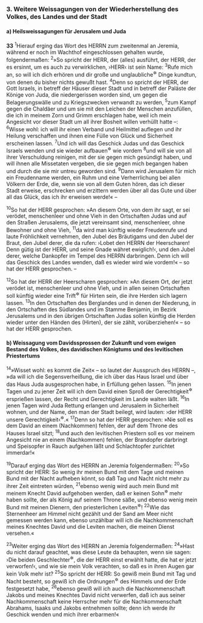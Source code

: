 ### 3. Weitere Weissagungen von der Wiederherstellung des Volkes, des Landes und der Stadt

#### a) Heilsweissagungen für Jerusalem und Juda

__33__
<sup>1</sup>Hierauf erging das Wort des HERRN zum zweitenmal an Jeremia, während er noch im Wachthof eingeschlossen gehalten wurde, folgendermaßen:
<sup>2</sup>»So spricht der HERR, der (alles) ausführt, der HERR, der es ersinnt, um es auch zu verwirklichen, ›HERR‹ ist sein Name:
<sup>3</sup>Rufe mich an, so will ich dich erhören und dir große und unglaubliche<sup title="oder: geheime">&#x2732;</sup> Dinge kundtun, von denen du bisher nichts gewußt hast.
<sup>4</sup>Denn so spricht der HERR, der Gott Israels, in betreff der Häuser dieser Stadt und in betreff der Paläste der Könige von Juda, die niedergerissen worden sind, um gegen die Belagerungswälle und zu Kriegszwecken verwandt zu werden,
<sup>5</sup>zum Kampf gegen die Chaldäer und um sie mit den Leichen der Menschen anzufüllen, die ich in meinem Zorn und Grimm erschlagen habe, weil ich mein Angesicht vor dieser Stadt um all ihrer Bosheit willen verhüllt hatte –:
<sup>6</sup>Wisse wohl: ich will ihr einen Verband und Heilmittel auflegen und ihr Heilung verschaffen und ihnen eine Fülle von Glück und Sicherheit erscheinen lassen.
<sup>7</sup>Und ich will das Geschick Judas und das Geschick Israels wenden und sie wieder aufbauen<sup title="= herstellen">&#x2732;</sup> wie vordem
<sup>8</sup>und will sie von all ihrer Verschuldung reinigen, mit der sie gegen mich gesündigt haben, und will ihnen alle Missetaten vergeben, die sie gegen mich begangen haben und durch die sie mir untreu geworden sind.
<sup>9</sup>Dann wird Jerusalem für mich ein Freudenname werden, ein Ruhm und eine Verherrlichung bei allen Völkern der Erde, die, wenn sie von all dem Guten hören, das ich dieser Stadt erweise, erschrecken und erzittern werden über all das Gute und über all das Glück, das ich ihr erweisen werde!« –

<sup>10</sup>So hat der HERR gesprochen: »An diesem Orte, von dem ihr sagt, er sei verödet, menschenleer und ohne Vieh in den Ortschaften Judas und auf den Straßen Jerusalems, die jetzt vereinsamt sind, menschenleer, ohne Bewohner und ohne Vieh,
<sup>11</sup>da wird man künftig wieder Freudenrufe und laute Fröhlichkeit vernehmen, den Jubel des Bräutigams und den Jubel der Braut, den Jubel derer, die da rufen: ›Lobet den HERRN der Heerscharen! Denn gütig ist der HERR, und seine Gnade währet ewiglich!‹, und den Jubel derer, welche Dankopfer im Tempel des HERRN darbringen. Denn ich will das Geschick des Landes wenden, daß es wieder wird wie vordem!« – so hat der HERR gesprochen. –

<sup>12</sup>So hat der HERR der Heerscharen gesprochen: »An diesem Ort, der jetzt verödet ist, menschenleer und ohne Vieh, und in allen seinen Ortschaften soll künftig wieder eine Trift<sup title="oder: Weide">&#x2732;</sup> für Hirten sein, die ihre Herden sich lagern lassen.
<sup>13</sup>In den Ortschaften des Berglandes und in denen der Niederung, in den Ortschaften des Südlandes und im Stamme Benjamin, im Bezirk Jerusalems und in den übrigen Ortschaften Judas sollen künftig die Herden wieder unter den Händen des (Hirten), der sie zählt, vorüberziehen!« – so hat der HERR gesprochen.

#### b) Weissagung vom Davidssprossen der Zukunft und vom ewigen Bestand des Volkes, des davidischen Königtums und des levitischen Priestertums

<sup>14</sup>»Wisset wohl: es kommt die Zeit« – so lautet der Ausspruch des HERRN –, »da will ich die Segensverheißung, die ich über das Haus Israel und über das Haus Juda ausgesprochen habe, in Erfüllung gehen lassen.
<sup>15</sup>In jenen Tagen und zu jener Zeit will ich dem David einen Sproß der Gerechtigkeit<sup title="d.h. einen rechten = rechtbeschaffenen Sprößling">&#x2732;</sup> ersprießen lassen, der Recht und Gerechtigkeit im Lande walten läßt.
<sup>16</sup>In jenen Tagen wird Juda Rettung erlangen und Jerusalem in Sicherheit wohnen, und der Name, den man der Stadt beilegt, wird lauten: ›der HERR unsere Gerechtigkeit‹<sup title="oder: unser Heil">&#x2732;</sup>.«
<sup>17</sup>Denn so hat der HERR gesprochen: »Nie soll es dem David an einem (Nachkommen) fehlen, der auf dem Throne des Hauses Israel sitzt;
<sup>18</sup>und auch den levitischen Priestern soll es vor meinem Angesicht nie an einem (Nachkommen) fehlen, der Brandopfer darbringt und Speisopfer in Rauch aufgehen läßt und Schlachtopfer zurichtet immerdar!«

<sup>19</sup>Darauf erging das Wort des HERRN an Jeremia folgendermaßen:
<sup>20</sup>»So spricht der HERR: So wenig ihr meinen Bund mit dem Tage und meinen Bund mit der Nacht aufheben könnt, so daß Tag und Nacht nicht mehr zu ihrer Zeit eintreten würden,
<sup>21</sup>ebenso wenig wird auch mein Bund mit meinem Knecht David aufgehoben werden, daß er keinen Sohn<sup title="= Nachkommen">&#x2732;</sup> mehr haben sollte, der als König auf seinem Throne säße, und ebenso wenig mein Bund mit meinen Dienern, den priesterlichen Leviten<sup title="oder: den levitischen Priestern">&#x2732;</sup>!
<sup>22</sup>Wie das Sternenheer am Himmel nicht gezählt und der Sand am Meer nicht gemessen werden kann, ebenso unzählbar will ich die Nachkommenschaft meines Knechtes David und die Leviten machen, die meinen Dienst versehen.«

<sup>23</sup>Weiter erging das Wort des HERRN an Jeremia folgendermaßen:
<sup>24</sup>»Hast du nicht darauf geachtet, was diese Leute da behaupten, wenn sie sagen: ›Die beiden Geschlechter<sup title="oder: Häuser">&#x2732;</sup>, die der HERR einst erwählt hatte, die hat er jetzt verworfen!‹, und wie sie mein Volk verachten, so daß es in ihren Augen gar kein Volk mehr ist?
<sup>25</sup>So spricht der HERR: So gewiß mein Bund mit Tag und Nacht besteht, so gewiß ich die Ordnungen<sup title="d.h. Naturgesetze">&#x2732;</sup> des Himmels und der Erde festgesetzt habe,
<sup>26</sup>ebenso gewiß will ich auch die Nachkommenschaft Jakobs und meines Knechtes David nicht verwerfen, daß ich aus seiner Nachkommenschaft keine Herrscher mehr für die Nachkommenschaft Abrahams, Isaaks und Jakobs entnehmen sollte; denn ich werde ihr Geschick wenden und mich ihrer erbarmen!«